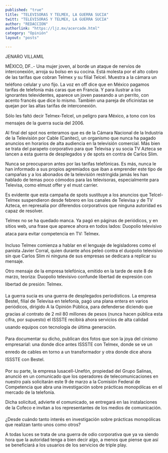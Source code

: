 ```yaml
---
published: "true"
title: "TELEVISORAS Y TELMEX, LA GUERRA SUCIA"
twitt: "TELEVISORAS Y TELMEX, LA GUERRA SUCIA"
author: "REDACCION"
authorlink: "https://ljz.mx/acercade.html"
category: "Opinión"
layout: "posts"

---
```



  JENARO VILLAMIL



  MÉXICO, DF..- Una mujer joven, al borde un ataque de nervios de interconexión, arroja su bolso en su cocina. Está molesta por el alto cobro de las tarifas que cobran Telmex y su filial Telcel. Muestra a la cámara un teléfono celular y uno fijo. La voz en off dice que en México pagamos tarifas de telefonía más caras que en Francia. Y para ilustrar a los ignorantes televidentes, aparece un joven paseando a un perrito, con acento francés que dice lo mismo. También una pareja de oficinistas se quejan por las altas tarifas de interconexión.



  Sólo les faltó decir Telmex-Telcel, un peligro para México, a tono con los mensajes de la guerra sucia del 2006.



  Al final del spot nos enteramos que es de la Cámara Nacional de la Industria de la Televisión por Cable (Canitec), un organismo que nunca ha pagado anuncios en horarios de alta audiencia en la televisión comercial. Más bien se trata del parapeto corporativo para que Televisa y su socia TV Azteca se lancen a esta guerra de desplegados y de spots en contra de Carlos Slim.



  Nunca se preocuparon antes por las tarifas telefónicas. Es más, nunca le han informado a sus propios agremiados que iban a emprender este tipo de campañas y a los abonados de la televisión restringida jamás les han hablado de temas poco cómodos para las televisoras, especialmente para Televisa, como elmust offer y el must carrier.



  Es evidente que esta campaña de spots sustituye a los anuncios que Telcel-Telmex suspendieron desde febrero en los canales de Televisa y de TV Azteca, en represalia por diferendos corporativos que ninguna autoridad es capaz de resolver.



  Telmex no se ha quedado manca. Ya pagó en páginas de periódicos, y en sitios web, una frase que aparece ahora en todos lados: Duopolio televisivo ataca para evitar competencia en TV: Telmex.



  Incluso Telmex comienza a hablar en el lenguaje de legisladores como el panista Javier Corral, quien durante años peleó contra el duopolio televisivo sin que Carlos Slim ni ninguna de sus empresas se dedicara a replicar su mensaje.



  Otro mensaje de la empresa telefónica, emitido en la tarde de este 8 de marzo, teoriza: Duopolio televisivo confunde libertad de expresión con libertad de presión: Telmex.



  La guerra sucia es una guerra de desplegados periodísticos. La empresa Bestel, filial de Televisa en telefonía, pagó una plana entera en varios periódicos, dirigido A la Opinión Pública, para defenderse diciendo que gracias al contrato de 2 mil 80 millones de pesos (nunca hacen pública esta cifra, por supuesto) el ISSSTE recibirá ahora servicios de alta calidad usando equipos con tecnología de última generación.



  Para documentar su dicho, publican dos fotos que son la joya del cinismo empresarial: una donde dice antes ISSSTE con Telmex, donde se ve un enredo de cables en torno a un transformador y otra donde dice ahora ISSSTE con Bestel.



  Por su parte, la empresa Iusacell-Unefón, propiedad del Grupo Salinas, anunció en un comunicado que los operadores de telecomunicaciones en nuestro país solicitarán este 9 de marzo a la Comisión Federal de Competencia que abra una investigación sobre prácticas monopólicas en el mercado de la telefonía.



  Dicha solicitud, advierte el comunicado, se entregará en las instalaciones de la Cofeco e invitan a los representantes de los medios de comunicación.



  ¿Desde cuándo tanto interés en investigación sobre prácticas monopólicas que realizan tanto unos como otros?



  A todas luces se trata de una guerra de odio corporativa que ya va siendo hora que la autoridad tenga a bien decir algo, a menos que piense que así se beneficiará a los usuarios de los servicios de triple play.

